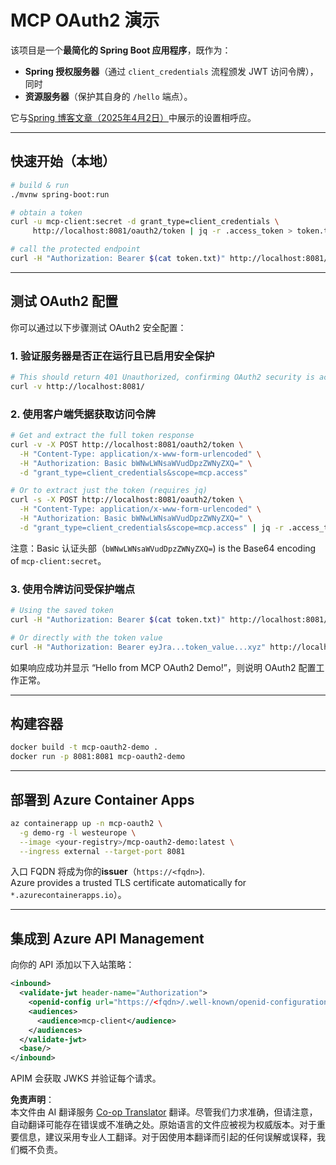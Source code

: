 <!--
CO_OP_TRANSLATOR_METADATA:
{
  "original_hash": "bcd07a55d0e5baece8d0a1a0310fdfe6",
  "translation_date": "2025-05-16T14:29:06+00:00",
  "source_file": "05-AdvancedTopics/mcp-oauth2-demo/README.md",
  "language_code": "zh"
}
-->
# MCP OAuth2 演示

该项目是一个**最简化的 Spring Boot 应用程序**，既作为：

* **Spring 授权服务器**（通过 `client_credentials` 流程颁发 JWT 访问令牌），同时  
* **资源服务器**（保护其自身的 `/hello` 端点）。

它与[Spring 博客文章（2025年4月2日）](https://spring.io/blog/2025/04/02/mcp-server-oauth2)中展示的设置相呼应。

---

## 快速开始（本地）

```bash
# build & run
./mvnw spring-boot:run

# obtain a token
curl -u mcp-client:secret -d grant_type=client_credentials \
     http://localhost:8081/oauth2/token | jq -r .access_token > token.txt

# call the protected endpoint
curl -H "Authorization: Bearer $(cat token.txt)" http://localhost:8081/hello
```

---

## 测试 OAuth2 配置

你可以通过以下步骤测试 OAuth2 安全配置：

### 1. 验证服务器是否正在运行且已启用安全保护

```bash
# This should return 401 Unauthorized, confirming OAuth2 security is active
curl -v http://localhost:8081/
```

### 2. 使用客户端凭据获取访问令牌

```bash
# Get and extract the full token response
curl -v -X POST http://localhost:8081/oauth2/token \
  -H "Content-Type: application/x-www-form-urlencoded" \
  -H "Authorization: Basic bWNwLWNsaWVudDpzZWNyZXQ=" \
  -d "grant_type=client_credentials&scope=mcp.access"

# Or to extract just the token (requires jq)
curl -s -X POST http://localhost:8081/oauth2/token \
  -H "Content-Type: application/x-www-form-urlencoded" \
  -H "Authorization: Basic bWNwLWNsaWVudDpzZWNyZXQ=" \
  -d "grant_type=client_credentials&scope=mcp.access" | jq -r .access_token > token.txt
```

注意：Basic 认证头部（`bWNwLWNsaWVudDpzZWNyZXQ=`) is the Base64 encoding of `mcp-client:secret`。

### 3. 使用令牌访问受保护端点

```bash
# Using the saved token
curl -H "Authorization: Bearer $(cat token.txt)" http://localhost:8081/hello

# Or directly with the token value
curl -H "Authorization: Bearer eyJra...token_value...xyz" http://localhost:8081/hello
```

如果响应成功并显示 “Hello from MCP OAuth2 Demo!”，则说明 OAuth2 配置工作正常。

---

## 构建容器

```bash
docker build -t mcp-oauth2-demo .
docker run -p 8081:8081 mcp-oauth2-demo
```

---

## 部署到 **Azure Container Apps**

```bash
az containerapp up -n mcp-oauth2 \
  -g demo-rg -l westeurope \
  --image <your-registry>/mcp-oauth2-demo:latest \
  --ingress external --target-port 8081
```

入口 FQDN 将成为你的**issuer**（`https://<fqdn>`).  
Azure provides a trusted TLS certificate automatically for `*.azurecontainerapps.io`）。

---

## 集成到 **Azure API Management**

向你的 API 添加以下入站策略：

```xml
<inbound>
  <validate-jwt header-name="Authorization">
    <openid-config url="https://<fqdn>/.well-known/openid-configuration"/>
    <audiences>
      <audience>mcp-client</audience>
    </audiences>
  </validate-jwt>
  <base/>
</inbound>
```

APIM 会获取 JWKS 并验证每个请求。

**免责声明**：  
本文件由 AI 翻译服务 [Co-op Translator](https://github.com/Azure/co-op-translator) 翻译。尽管我们力求准确，但请注意，自动翻译可能存在错误或不准确之处。原始语言的文件应被视为权威版本。对于重要信息，建议采用专业人工翻译。对于因使用本翻译而引起的任何误解或误释，我们概不负责。
